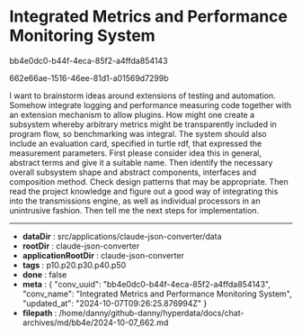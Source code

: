 # Integrated Metrics and Performance Monitoring System

bb4e0dc0-b44f-4eca-85f2-a4ffda854143

662e66ae-1516-46ee-81d1-a01569d7299b

I want to brainstorm ideas around extensions of testing and  automation. Somehow integrate logging and performance measuring code together with an extension mechanism to allow plugins. How might one create a subsystem whereby arbitrary metrics might be transparently included in program flow, so benchmarking was integral. The system should also include an evaluation card, specified in turtle rdf, that expressed the measurement parameters.
First please consider idea this in general, abstract terms and give it a suitable name. Then identify the necessary overall subsystem shape and abstract components, interfaces and composition method. Check design patterns that may be appropriate.
Then read the project knowledge and figure out a good way of integrating this into the transmissions engine, as well as individual processors in an unintrusive fashion.
Then tell me the next steps for implementation.

---

* **dataDir** : src/applications/claude-json-converter/data
* **rootDir** : claude-json-converter
* **applicationRootDir** : claude-json-converter
* **tags** : p10.p20.p30.p40.p50
* **done** : false
* **meta** : {
  "conv_uuid": "bb4e0dc0-b44f-4eca-85f2-a4ffda854143",
  "conv_name": "Integrated Metrics and Performance Monitoring System",
  "updated_at": "2024-10-07T09:26:25.876994Z"
}
* **filepath** : /home/danny/github-danny/hyperdata/docs/chat-archives/md/bb4e/2024-10-07_662.md